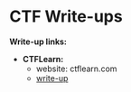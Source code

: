 # CTF Write-ups

**Write-up links:**
- **CTFLearn:**
  - website: ctflearn.com
  - [write-up](ctflearn.md)